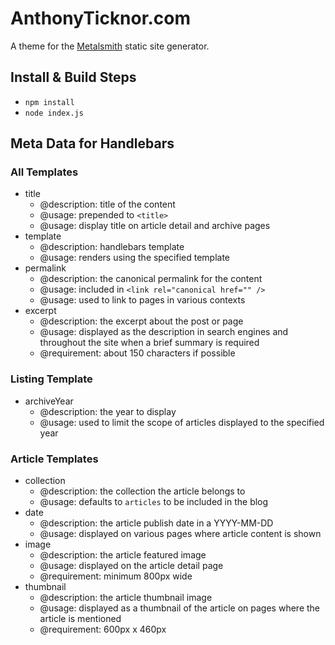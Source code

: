 # AnthonyTicknor.com

A theme for the [Metalsmith](http://www.metalsmith.io/) static site generator.

## Install & Build Steps

* `npm install`
* `node index.js`

## Meta Data for Handlebars

### All Templates

* title 
  * @description: title of the content
  * @usage: prepended to `<title>`
  * @usage: display title on article detail and archive pages
* template
  * @description: handlebars template
  * @usage: renders using the specified template
* permalink
  * @description: the canonical permalink for the content
  * @usage: included in `<link rel="canonical href="" />`
  * @usage: used to link to pages in various contexts
* excerpt
  * @description: the excerpt about the post or page
  * @usage: displayed as the description in search engines and throughout the site when a brief summary is required
  * @requirement: about 150 characters if possible


### Listing Template

* archiveYear
  * @description: the year to display
  * @usage: used to limit the scope of articles displayed to the specified year

### Article Templates

* collection
  * @description: the collection the article belongs to
  * @usage: defaults to `articles` to be included in the blog
* date
  * @description: the article publish date in a YYYY-MM-DD
  * @usage: displayed on various pages where article content is shown
* image
  * @description: the article featured image
  * @usage: displayed on the article detail page
  * @requirement: minimum 800px wide
* thumbnail
  * @description: the article thumbnail image
  * @usage: displayed as a thumbnail of the article on pages where the article is mentioned
  * @requirement: 600px x 460px
